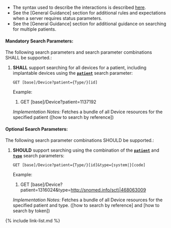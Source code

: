 - The syntax used to describe the interactions is described [here](general-guidance.html#search-syntax).
- See the [General Guidance] section for additional rules and expectations when a server requires status parameters.
- See the [General Guidance] section for additional guidance on searching for multiple patients.

#### Mandatory Search Parameters:

The following search parameters and search parameter combinations SHALL be supported.:

1. **SHALL** support searching for all devices for a patient, including implantable devices using the **[`patient`](SearchParameter-us-core-device-patient.html)** search parameter:

    `GET [base]/Device?patient={Type/}[id]`

    Example:
    
      1. GET [base]/Device?patient=1137192

    *Implementation Notes:* Fetches a bundle of all Device resources for the specified patient ([how to search by reference])


#### Optional Search Parameters:

The following search parameter combinations SHOULD be supported.:

1. **SHOULD** support searching using the combination of the **[`patient`](SearchParameter-us-core-device-patient.html)** and **[`type`](SearchParameter-us-core-device-type.html)** search parameters:

    `GET [base]/Device?patient={Type/}[id]&type={system|}[code]`

    Example:
    
      1. GET [base]/Device?patient=1316024&amp;type=http://snomed.info/sct\|468063009

    *Implementation Notes:* Fetches a bundle of all Device resources for the specified patient and type.  ([how to search by reference] and [how to search by token])



{% include link-list.md %}